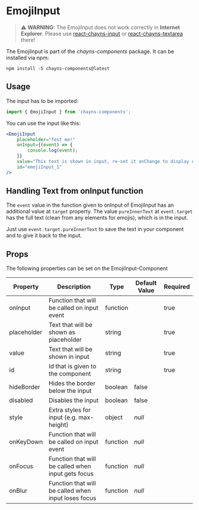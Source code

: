 # EmojiInput

> :warning: **WARNING:** The EmojiInput does not work correctly in **Internet
> Explorer**. Please use [react-chayns-input](/src/react-chayns-input/) or
> [react-chayns-textarea](/src/react-chayns-textarea/) there!

The EmojiInput is part of the _chayns-components_ package. It can be installed
via npm:

    npm install -S chayns-components@latest

## Usage

The input has to be imported:

```jsx harmony
import { EmojiInput } from 'chayns-components';
```

You can use the input like this:

```jsx harmony
<EmojiInput
    placeholder="Test me!"
    onInput={(event) => {
        console.log(event);
    }}
    value="This text is shown in input, re-set it onChange to display emojis"
    id="emojiInput_1"
/>
```

## Handling Text from onInput function

The `event` value in the function given to onInput of EmojiInput has an
additional value at `target` property. The value `pureInnerText` at
`event.target` has the full text (clean from any elements for emojis), which is
in the input.

Just use `event.target.pureInnerText` to save the text in your component and to
give it back to the input.

## Props

The following properties can be set on the EmojiInput-Component

| **Property** | **Description**                                     | **Type** | **Default Value** | **Required** |
| ------------ | --------------------------------------------------- | -------- | ----------------- | ------------ |
| onInput      | Function that will be called on input event         | function |                   | true         |
| placeholder  | Text that will be shown as placeholder              | string   |                   | true         |
| value        | Text that will be shown in input                    | string   |                   | true         |
| id           | Id that is given to the component                   | string   |                   | true         |
| hideBorder   | Hides the border below the input                    | boolean  | false             |              |
| disabled     | Disables the input                                  | boolean  | false             |              |
| style        | Extra styles for input (e.g. max-height)            | object   | _null_            |              |
| onKeyDown    | Function that will be called on input event         | function | _null_            |              |
| onFocus      | Function that will be called when input gets focus  | function | _null_            |              |
| onBlur       | Function that will be called when input loses focus | function | _null_            |              |

